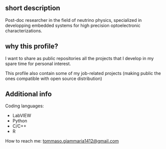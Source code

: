 ## short description

Post-doc researcher in the field of neutrino physics, specialized in developping embedded systems for high precision optoelectronic characterizations.

## why this profile?

I want to share as public repositories all the projects that I develop in my spare time for personal interest.

This profile also contain some of my job-related projects (making public the ones compatible with open source distribution)

## Additional info
Coding languages: 
- LabVIEW
- Python
- C/C++
- R

How to reach me: tommaso.giammaria1412@gmail.com
